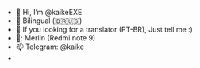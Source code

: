 - 👋 Hi, I’m @kaikeEXE
- 👀 Bilingual (🇧🇷🇺🇸)
- 🌱 If you looking for a translator (PT-BR),
 Just tell me :)
- 📱: Merlin (Redmi note 9)
- 📫 Telegram: @kaike
-
